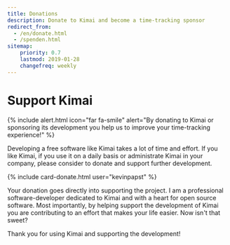 ```yaml
---
title: Donations
description: Donate to Kimai and become a time-tracking sponsor
redirect_from:
  - /en/donate.html
  - /spenden.html
sitemap:
    priority: 0.7
    lastmod: 2019-01-28
    changefreq: weekly
---
```


# Support Kimai 

{% include alert.html icon="far fa-smile" alert="By donating to Kimai or sponsoring its development you help us to improve your time-tracking experience!" %}

Developing a free software like Kimai takes a lot of time and effort.
If you like Kimai, if you use it on a daily basis or administrate Kimai in your company, please consider to donate and support further development.

{% include card-donate.html user="kevinpapst" %}

Your donation goes directly into supporting the project. I am a professional software-developer dedicated to Kimai and with a heart for open source software.
Most importantly, by helping support the development of Kimai you are contributing to an effort that makes your life easier. Now isn't that sweet?

Thank you for using Kimai and supporting the development!
